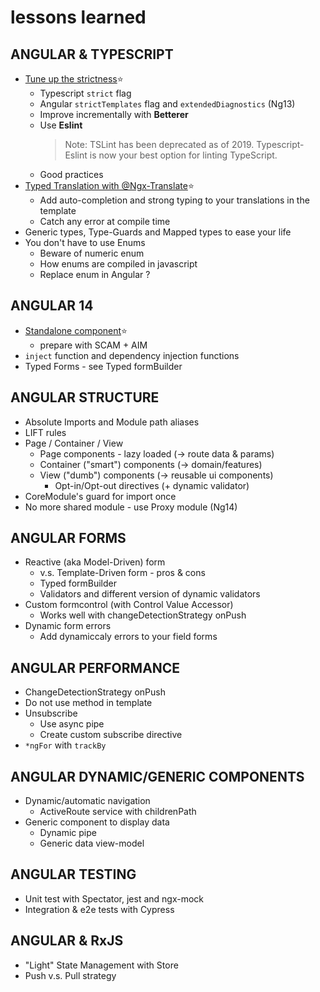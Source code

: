 # lessons learned

## ANGULAR & TYPESCRIPT

- [Tune up the strictness](angular/tune-up-the-strictness.md)⭐
  - Typescript `strict` flag
  - Angular `strictTemplates` flag and `extendedDiagnostics` (Ng13)
  - Improve incrementally with **Betterer**
  - Use **Eslint**
    > Note: TSLint has been deprecated as of 2019.
    > Typescript-Eslint is now your best option for linting TypeScript.
  - Good practices
- [Typed Translation with @Ngx-Translate](angular/typed-translation-with-ngx-translate.md)⭐
  - Add auto-completion and strong typing to your translations in the template
  - Catch any error at compile time
- Generic types, Type-Guards and Mapped types to ease your life
- You don't have to use Enums
  - Beware of numeric enum
  - How enums are compiled in javascript
  - Replace enum in Angular ?

## ANGULAR 14

- [Standalone component](angular/standalone-component.md)⭐
  - prepare with SCAM + AIM 
- `inject` function and dependency injection functions
- Typed Forms - see Typed formBuilder

## ANGULAR STRUCTURE

- Absolute Imports and Module path aliases
- LIFT rules
- Page / Container / View
  - Page components - lazy loaded (→ route data & params)
  - Container ("smart") components (→ domain/features)
  - View ("dumb") components (→ reusable ui components)
    - Opt-in/Opt-out directives (+ dynamic validator)
- CoreModule's guard for import once
- No more shared module - use Proxy module (Ng14)

## ANGULAR FORMS

- Reactive (aka Model-Driven) form
  - v.s. Template-Driven form - pros & cons
  - Typed formBuilder
  - Validators and different version of dynamic validators
- Custom formcontrol (with Control Value Accessor)
  - Works well with changeDetectionStrategy onPush
- Dynamic form errors
  - Add dynamiccaly errors to your field forms

## ANGULAR PERFORMANCE

- ChangeDetectionStrategy onPush
- Do not use method in template
- Unsubscribe
  - Use async pipe
  - Create custom subscribe directive
- `*ngFor` with `trackBy`

## ANGULAR DYNAMIC/GENERIC COMPONENTS

- Dynamic/automatic navigation
  - ActiveRoute service with childrenPath
- Generic component to display data
  - Dynamic pipe
  - Generic data view-model

## ANGULAR TESTING

- Unit test with Spectator, jest and ngx-mock
- Integration & e2e tests with Cypress

## ANGULAR & RxJS

- "Light" State Management with Store
- Push v.s. Pull strategy
